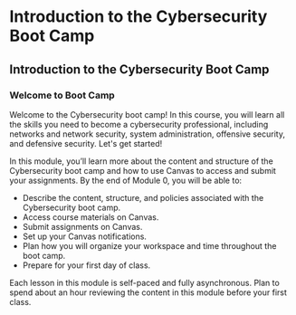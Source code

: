 # Introduction to the Cybersecurity Boot Camp

## Introduction to the Cybersecurity Boot Camp

### Welcome to Boot Camp

Welcome to the Cybersecurity boot camp! In this course, you will learn all the skills you need to become a cybersecurity professional, including networks and network security, system administration, offensive security, and defensive security. Let's get started!

In this module, you’ll learn more about the content and structure of the Cybersecurity boot camp and how to use Canvas to access and submit your assignments. By the end of Module 0, you will be able to:

- Describe the content, structure, and policies associated with the Cybersecurity boot camp.
- Access course materials on Canvas.
- Submit assignments on Canvas.
- Set up your Canvas notifications.
- Plan how you will organize your workspace and time throughout the boot camp.
- Prepare for your first day of class.

Each lesson in this module is self-paced and fully asynchronous. Plan to spend about an hour reviewing the content in this module before your first class.
